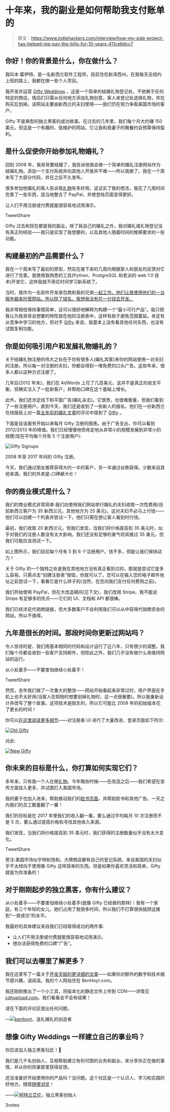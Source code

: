 # 十年来，我的副业是如何帮助我支付账单的

> 原文：<https://www.indiehackers.com/interview/how-my-side-project-has-helped-me-pay-the-bills-for-10-years-411ce6dcc7>

## 你好！你的背景是什么，你在做什么？

我叫本·霍伊特，是一名新西兰软件工程师，目前住在新泽西州。在我每天去纽约上班的路上，我都在做一些个人项目。

我开发并运营 [Gifty Weddings](https://giftyweddings.com/) ，这是一个简单的结婚礼物登记处，不依赖于任何特定的商店。情侣们只需从任何地方添加礼物创意，客人来登记处选择礼物，并在购买后划掉。该网站主要由新西兰的夫妇使用——我们仍在努力争取美国市场的客户。

Gifty 不是典型的独立黑客的成功故事。在过去的几年里，我们每个月大约赚 150 美元，但这是一个有趣的、低维护的网站，它让我和我妻子的晚餐约会预算保持盈利。

## 是什么促使你开始参加礼物婚礼？

回到 2008 年，我哥哥要结婚了，我告诉他我会做一个简单的婚礼注册网站作为结婚礼物。添加一个支付系统并向其他人开放并不难——所以我做了。我在一个周末写了大部分代码，并在之后不久发布。

很多参加他婚礼的客人告诉我[礼物](https://giftyweddings.com/)有多好用。这证实了我的想法，我花了几周时间完善了一些东西，适当地整合了 PayPal，并使登陆页面变得更好。

让人们不用注册或付费就能很容易地试用演示。

TweetShare

Gifty 过去和现在都是我的副业。除了我自己的婚礼之外，我对婚礼或礼物登记没有真正的经验——我只是实现了我想要的，以及其他人随着时间的推移要求的一些功能。

## 构建最初的产品需要什么？

我在一个周末写了最初的原型，然后在接下来的几周内根据家人和朋友的反馈对它进行了完善。我使用我熟悉的工具(Python、PostgreSQL 和老派的 web 1.0 技术)开发它，这样我就不用花时间学习新系统了。

当时，我作为一名软件开发承包商和我的兄弟[一起工作，他们让我使用他们的一台服务器来托管网站。所以除了域名，我想我没有花一分钱去开发。](https://brush.co.nz/contact/)

我非常相信保持事情简单，这可以很好地解释为构建一个“最小可行产品”。我只把我认为我哥哥会想要的特性放在他的注册表中，这样有助于避免范围蔓延。肯定有从竞争中学习的地方，但对于 [Gifty](https://giftyweddings.com/) 来说，我基本上没有看其他任何东西，也没有试图复制功能。

## 你是如何吸引用户和发展礼物婚礼的？

关于结婚礼物注册的伟大之处在于你有很多人(婚礼宾客)来你的网站使用一对夫妇的注册。所以每一对注册的夫妇，你都会得到一堆免费的口头广告。这些年来，很多人都以这种方式注册了。

几年后(2012 年末)，我们在 AdWords 上花了几百美元，这并不是真正的收支平衡，但确实注入了一批新客户，并帮助口碑在这个基础上增长。

此外，我们还涉足线下和平面广告(婚礼杂志)。它很贵，也很难衡量，但我们看到了一些注册用户。直到今天，我们还是收到了一些新人的报名，他们在一份新西兰在线报纸上对一篇[五年前的婚礼文章](http://www.stuff.co.nz/life-style/weddings/blogs/ready-or-knot/6746035/The-gift-registry)的评论中提到了 [Gifty](https://giftyweddings.com/) 。

下面是自该服务开始以来每月 Gifty 注册的图表。由于广告支出，你可以看到 2012/2013 年的峰值。我们已经慢慢地但肯定地从非常小的规模发展到非常小的规模(现在平均每个月有 5 个注册用户):

![Gifty Signups](img/a1a1c0aaec72ee80b1dfa2ba465b31d7.png)

2008 年至 2017 年间的 Gifty 注册。

今天，我们通过朋友推荐获得大约一半的客户，另一半通过谷歌获得。少数来自其他来源。我们的外卖是:*口碑最大化！*

## 你的商业模式是什么？

我们的商业模式非常简单:我们向使用我们网站举行婚礼的夫妇收取一次性费用(目前新西兰客户为 35 新西兰元，其他地方为 25 美元)。这对夫妇不必马上付钱——他们可以创建一个列表并尝试一下，他们只需在想让客人看到时付钱。

最初，我们收取 20 新西兰元，但我们发现，当我们将价格提高到 35 美元时，似乎对我们的注册人数没有太大影响。我们还没有足够的勇气将其推过 35 美元，但我们可能应该测试一下。

如上图所示，我们目前每个月有 5 到 6 个注册用户。钱不多，但能让我们保持动力！

关于 Gifty 的一个独特之处是我在其他地方没有真正看到过的，那就是尝试它是多么容易。只需点击“创建注册表”按钮，你就可以了。您可以在输入您的电子邮件地址之前尝试一下，看看它是什么样子的(当然，在您向我们支付任何费用之前)。

我们开始使用 PayPal，但在大改造期间(见下文)，我们改用 Stripe。我不能说 Stripe 有足够多的优点——它们的 UI、文档和 API 都很棒。

我们已经涉足代销商链接，但大多数客户不会利用我们可以从中获得代销商资金的网站，所以不值得。

## 九年是很长的时间。那段时间你更新过网站吗？

令人惊讶的是，我们用基本相同的代码和设计运行了近八年，只有很少的调整。我们每个月都会收到一些客户支持邮件，但除此之外，我们几乎没有做什么来维持网站的运行。

从小处着手——不要害怕继续小处着手！

TweetShare

然而，去年我们做了一次重大的整改——网站开始看起来非常过时，用户界面在手机上也不太好用(当客人在购物时想要划掉礼物时，这一点很重要)。所以我重新设计并改写了整个故事。这项技术是陌生的，所以它可能比 2008 年的初始版本花了更长的时间！

你可以[在这里阅读更多细节](http://benhoyt.com/writings/gifty/)——对注册表 UI 进行了大量改进，登录页面如下所示:

[![Old Gifty](img/5dc22e429d197d458938fb8f9480fa5f.png)](https://giftyweddings.com) 

对此:

[![New Gifty](img/d1cb477fb8f083ac19c9e0f40aa068ca.png)](https://giftyweddings.com) 

## 你未来的目标是什么，你打算如何实现它们？

多年来，只有我一个人在做[礼物](https://giftyweddings.com/)。今年晚些时候——在改造之后——我们希望在宣传方面投入更多，并试图打入美国市场。

我的妻子也加入进来，帮助推动我们的[脸书页面](https://www.facebook.com/GiftyWeddings/)，并帮助脸书和其他广告。一天之内我们的员工数量翻了一番！

我们的目标是在 2017 年使我们的收入翻一番，要么通过平均每月 10 次注册而不是 5 次，要么通过提高价格和寻找其他收入来源。

我们发现，当我们将价格提高到 35 美元时，我们获得的注册数量似乎没有太大变化。

TweetShare

旁注:美国市场似乎特别饱和。大牌商店都有自己的登记系统，来自美国的夫妇似乎不太倾向于使用像 Gifty 这样简单的东西。但是如果你喜欢灵活和简单，Gifty 就是为你准备的！

## 对于刚刚起步的独立黑客，你有什么建议？

从小处着手——不要害怕继续小处着手(就像 Gifty 已经做的那样)！我有一个家庭，有三个年轻的女儿，她们占用了我很多时间，所以我们不打算很快就把这推到“一夜成功”的水平。

我最好的具体建议来自我们已经取得成功的两件事:

*   让人们不用注册或付费就能很容易地试用演示。
*   想办法获得免费的口碑“广告”。

## 我们可以去哪里了解更多？

我在这里写了一篇关于[开发天赋的更详细的文章](http://benhoyt.com/writings/gifty/)——如果你对额外的数字和技术细节感兴趣，请阅读。我的个人网站住在 BenHoyt.com。

我还刚刚推出了一个小工具，将版本化的静态文件上传到 CDN——详情见[cdnupload.com](https://cdnupload.com/)。我们看看会不会有结果！

请在下面的评论区提出任何问题。

—[<picture id="ember5333370" class="user-avatar ember-view user-link__avatar">![](img/82bd3bb4769a3aa1cd13889ee7c0fa91.png)</picture>benhoyt](/benhoyt?id=zh3DginIe9VL7cTfjnUBdrVJYXG3)，送礼婚礼的创造者

## 想像 Gifty Weddings 一样建立自己的事业吗？

你应该加入独立黑客社区！🤗

我们是几千名创始人，互相帮助建立有利可图的业务和副业。来分享你正在做的事情，并从你的同事那里获得反馈。

还没准备好开始使用你的产品吗？没问题。这个社区是一个认识人、学习和实践的好地方。随意[随便浏览](/)！

——[<picture id="ember5333375" class="user-avatar ember-view user-link__avatar">![](img/82bd3bb4769a3aa1cd13889ee7c0fa91.png)</picture>柯特兰艾伦](/csallen?id=ibTLPyjwVebnZjMGKvz6ztarnuV2)，独立黑客创始人

3votes